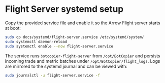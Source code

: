 # Flight Server systemd setup

Copy the provided service file and enable it so the Arrow Flight server
starts at boot:

```bash
sudo cp docs/systemd/flight-server.service /etc/systemd/system/
sudo systemctl daemon-reload
sudo systemctl enable --now flight-server.service
```

The service runs `botcopier-flight-server` from `/opt/BotCopier` and
persists incoming trade and metric batches under `/opt/BotCopier/flight_logs`.
Logs are mirrored to the systemd journal and can be viewed with:

```bash
sudo journalctl -u flight-server.service -f
```
